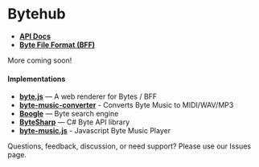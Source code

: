 # Bytehub

* **[API Docs](./api.md)**
* **[Byte File Format (BFF)](./bff.md)**

More coming soon!

#### Implementations
* **[byte.js](https://github.com/bytehq/byte.js)** — A web renderer for Bytes / BFF
* **[byte-music-converter](https://github.com/bytehq/byte-music-converter)** - Converts Byte Music to MIDI/WAV/MP3
* **[Boogle](https://github.com/Donohue/boogle)** — Byte search engine
* **[ByteSharp](https://github.com/drasticactions/ByteSharp)** — C# Byte API library
* **[byte-music.js](https://github.com/audionerd/byte-music.js)** - Javascript Byte Music Player

Questions, feedback, discussion, or need support? Please use our Issues page.
